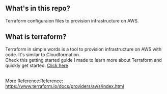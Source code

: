 ## What's in this repo?
Terraform configuraion files to provision infrastructure on AWS.

## What is terraform? 

Terraform in simple words is a tool to provision infrastructure on AWS with code. It's similar to Cloudformation.\
Check this getting started guide I made to learn more about Terraform and quickly get started. [Click here](https://github.com/ravsau/aws-labs/blob/master/terraform-aws/terraform-ec2.MD)

\
More Reference:Reference: https://www.terraform.io/docs/providers/aws/index.html
